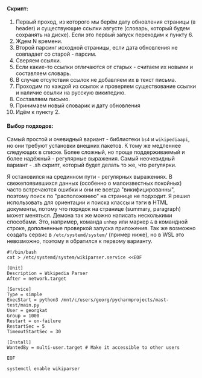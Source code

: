 #### Скрипт:

1. Первый проход, из которого мы берём дату обновления страницы (в header) и существующие ссылки августе (словарь, который будем сохранять на диске). Если это первый запуск переходим к пункту 6.
2. Ждем N времени.
3. Второй парсинг исходной страницы, если дата обновления не совпадает со старой - парсим.
4. Сверяем ссылки.
5. Если какие-то ссылки отличаются от старых - считаем их новыми и составляем словарь.
6. В случае отсутствия ссылок не добавляем их в текст письма.
7. Проходим по каждой из ссылок и проверяем существование ссылки и наличие ссылки на русскую википедию.
8. Составляем письмо.
9. Принимаем новый словарик и дату обновления
10. Идём к пункту 2.

#### Выбор подходов:

Самый простой и очевидный вариант - библиотеки ```bs4``` и ```wikipediaapi```, но они требуют установки внешних пакетов.
К тому же медленнее следующих в списке.
Более сложный, но проще поддерживаемый и более надёжный - регулярные выражения.
Самый неочевидный вариант - .sh скрипт, который будет делать то же, что регулярки.

Я остановился на срединном пути - регулярных выражениях.
В свежепоявившихся данных (особенно о малоизвестных покойных) часто встречаются ошибки и они не всегда "викифицированны", поэтому поиск по "расположению" на странице не подходит.
Я решил использовать для ориентации и поиска классы и тэги в HTML документы, потому что порядок на странице (summary, paragraph) может меняться.
Демона так же можно написать несколькими способами.
Это, например, команда ```unhop``` или маркер ```&``` в командной строке, дополненные проверкой запуска приложения.
Так же возможно создать сервис в ```/etc/systemd/system/``` (пример ниже), но в WSL это невозможно, поэтому я обратился к первому варианту.

```
#!/bin/bash
cat > /etc/systemd/system/wikiparser.service <<EOF

[Unit]
Description = Wikipedia Parser
After = network.target
 
[Service]
Type = simple
ExecStart = python3 /mnt/c/users/georg/pycharmprojects/mast-test/main.py
User = georgkat
Group = 1000
Restart = on-failure
RestartSec = 5
TimeoutStartSec = 30
 
[Install]
WantedBy = multi-user.target # Make it accessible to other users

EOF 

systemctl enable wikiparser
```
